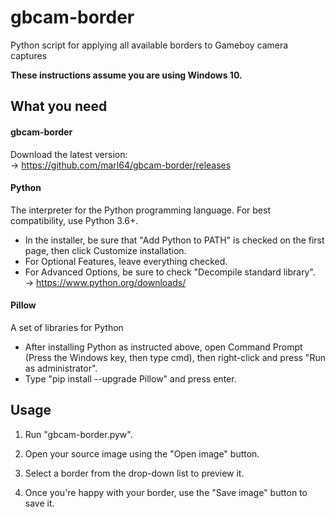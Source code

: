 # gbcam-border
Python script for applying all available borders to Gameboy camera captures

**These instructions assume you are using Windows 10.**

## What you need

#### gbcam-border
Download the latest version:\
-> https://github.com/marl64/gbcam-border/releases

#### Python
The interpreter for the Python programming language. For best compatibility, use Python 3.6+.
* In the installer, be sure that "Add Python to PATH" is checked on the first page, then click Customize installation.
* For Optional Features, leave everything checked.
* For Advanced Options, be sure to check "Decompile standard library".\
-> https://www.python.org/downloads/

#### Pillow
A set of libraries for Python
* After installing Python as instructed above, open Command Prompt (Press the Windows key, then type cmd), then right-click and press "Run as administrator".
* Type "pip install --upgrade Pillow" and press enter.

## Usage

1. Run "gbcam-border.pyw".

2. Open your source image using the "Open image" button.

3. Select a border from the drop-down list to preview it.

4. Once you're happy with your border, use the "Save image" button to save it.
